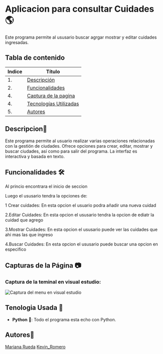 #  Aplicacion para consultar Cuidades 🌎

Este programa permite al ususario buscar agrgar mostrar y editar cuidades ingresadas.


## Tabla de contenido
| Indice | Título  |
|--|--|
| 1. | [Descripción](#Descripcion) |
| 2. | [Funcionalidades](#Funcionalidades) |
| 4. | [Captura de la pagina](#capturas) |
| 4. | [Tecnologías Utilizadas](#Tenologia_Usada) |
| 5. | [Autores](#Autores) |



## Descripcion🚀
Este programa permite al usuario realizar varias operaciones relacionadas con la gestión de ciudades. Ofrece opciones para crear, editar, mostrar y buscar ciudades, así como para salir del programa. La interfaz es interactiva y basada en texto.



## Funcionalidades 🛠️

Al princio encontrara el inicio de seccion

Luego el ususario tendra la opciones de:

1 Crear cuidades:
En esta opcion el usuario podra añadir una nueva cuidad


2.Editar Cuidades:
En esta opcion el ususario tendra la opcion de ediatr la cuidad que agrego

3.Mostrar Cuidades:
En esta opcion el ususario puede ver las cuidades que ahi mas las que ingreso

4.Buscar Cuidades:
En esta opcion el ususario puede buscar una opcion en especifico



## Capturas de la Página 📷

### Captura de la teminal en visual estudio:
![Captura del menu en visual estudio](https://github.com/user-attachments/assets/d20b6e64-315f-4979-acc4-ca09f48e2a0e)




## Tenologia Usada 📱
- **Python** 🐍: Todo el programa esta echo con Python.


## Autores👤
[Mariana Rueda](https://github.com/mariana34r)
[Kevin_Romero](https://github.com/KevinRomero04)
